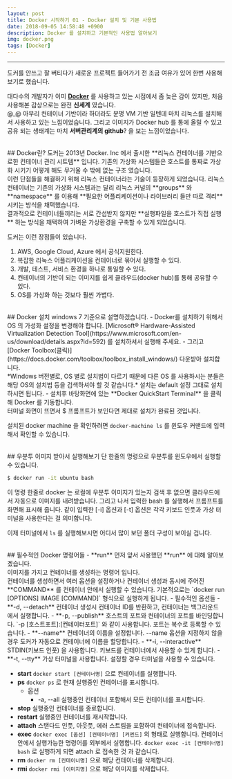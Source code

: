 ```yaml
---
layout: post
title: Docker 시작하기 01 - Docker 설치 및 기본 사용법
date: 2018-09-05 14:58:48 +0900
description: Docker 를 설치하고 기본적인 사용법 알아보기
img: docker.png
tags: [Docker]
---
```

---

도커를 안쓰고 잘 버티다가 새로운 프로젝트 들어가기 전 조금 여유가 있어 한번 사용해보기로 했습니다.

대다수의 개발자가 이미 **[Docker](https://www.docker.com/)** 를 사용하고 있는 시점에서 좀 늦은 감이 있지만, 처음 사용해본 감상으로는 완전 **신세계** 였습니다.<br/>
@_@ 아무리 컨테이너 기반이라 하더라도 분명 VM 기반 일텐데 마치 리눅스를 설치해서 사용하고 있는 느낌이었습니다. 그리고 이미지가 Docker hub 를 통에 올릴 수 있고 공유 되는 생태계는 마치 **서버관리계의 github**? 을 보는 느낌이었습니다.

<br/>
## Docker란?
도커는 2013년 Docker. Inc 에서 출시한 **리눅스 컨테이너를 기반으로한 컨테이너 관리 시트템** 입니다.
기존의 가상화 시스템들은 호스트를 통짜로 가상화 시키기 어떻게 해도 무거울 수 밖에 없는 구조 였습니다.<br/>
이런 단점들을 해결하기 위해 리눅스 컨테이너라는 기술이 등장하게 되었습니다. 리눅스 컨테이너는 기존의 가상화 시스템과는 달리 리눅스 커널의 **groups** 와 **namespace** 를 이용해 **필요한 어플리케이션이나 라이브러리 들만 따로 격리**시키는 방식을 채택했습니다.<br/>
결과적으로 컨테이너들끼리는 서로 간섭받지 않지만 **실행파일을 호스트가 직접 실행** 하는 방식을 채택하여 가벼운 가상환경을 구축할 수 있게 되었습니다.

도커는 이런 장점들이 있습니다.
1. AWS, Google Cloud, Azure 에서 공식지원한다.
1. 복잡한 리눅스 어플리케이션을 컨테이너로 묶어서 실행할 수 있다.
1. 개발, 테스트, 서비스 환경을 하나로 통일할 수 있다.
1. 컨테이너의 기반이 되는 이미지를 쉽게 클라우드(docker hub)를 통해 공유할 수 있다.
1. OS를 가상화 하는 것보다 훨씬 가볍다.

<br/>
## Docker 설치
windows 7 기준으로 설명하겠습니다.
- Docker를 설치하기 위해서 OS 의 가성화 설정을 변경해야 합니다.
  [Microsoft® Hardware-Assisted Virtualization Detection Tool](https://www.microsoft.com/en-us/download/details.aspx?id=592) 를 설치하셔서 실행해 주세요.
- 그리고 [Docker Toolbox(클릭)](https://docs.docker.com/toolbox/toolbox_install_windows/) 다운받아 설치합니다.<br/>
  *Windows 버전별로, OS 별로 설치법이 다르기 때문에 다른 OS 를 사용하시는 분들은 해당 OS의 설치법 등을 검색하셔야 할 것 같습니다.*
  설치는 default 설정 그대로 설치하시면 됩니다.
- 설치후 바탕화면에 있는 **Docker QuickStart Terminal** 을 클릭해 Docker 를 기동합니다.<br/>
  터미널 화면이 뜨면서 $ 프롬프트가 보인다면 제대로 설치가 완료된 것입니다.

설치된 docker machine 을 확인하려면 `docker-machine ls` 를 윈도우 커맨드에 입력해서 확인할 수 있습니다.

<br/>
## 우분투 이미지 받아서 실행해보기
단 한줄의 명령으로 우분투를 윈도우에서 실행할 수 있습니다.

```bash
$ docker run -it ubuntu bash
```

이 명령 한줄로 docker 는 로컬에 우분투 이미지가 있는지 검색 후 없으면 클라우드에서 자동으로 이미지를 내려받습니다. 그리고 나서 입력한 bash 를 실행해서 프롬프트를 화면해 표시해 줍니다.
같이 입력한 [-i] 옵션과 [-t] 옵션은 각각 키보드 인풋과 가상 터미널을 사용한다는 걸 의미합니다.

이제 터미널에서 `ls` 를 실행해보시면 어디서 많이 보던 폴더 구성이 보이실 겁니다.

<br/>
## 필수적인 Docker 명령어들
- **run**
  먼저 앞서 사용했던 **run** 에 대해 알아보겠습니다.<br/>
  이미지를 가지고 컨테이너를 생성하는 명령어 입니다.<br/>
  컨테이너를 생성하면서 여러 옵션을 설정하거나 컨테이너 생성과 동시에 주어진 **COMMAND** 를 컨테이너 안에서 실행할 수 있습니다.
  기본적으로는 `docker run [OPTIONS] IMAGE [COMMAND]` 형식으로 실행하게 됩니다.
  - 필수적인 옵션들
    - **-d, --detach** 컨테이너 생성시 컨테이너 ID를 반환하고, 컨테이너는 백그라운드 에서 실행합니다.
    - **-p, --publish** 호스트의 포트와 컨테이너의 포트를 바인딩합니다. `-p [호스트포트]:[컨테이터포트]` 와 같이 사용합니다. 포트는 복수로 등록할 수 있습니다.
    - **--name** 컨테이너의 이름을 설정합니다. --name 옵션을 지정하지 않을경우 도커가 자동으로 컨테이너에 이름을 할당합니다.
    - **-i, --interactive** STDIN(키보드 인풋) 을 사용합니다. 키보드를 컨테이너에서 사용할 수 있게 합니다.
    - **-t, --tty** 가상 터미널을 사용합니다. 설정할 경우 터미널을 사용할 수 있습니다.

- **start**
  `docker start [컨테이너명]` 으로 컨테이너를 실행합니다.
- **ps**
  `docker ps` 로 현재 실행중인 컨테이너를 표시합니다.
  - 옵션
    - -a, --all 실행중인 컨테이너 포함해서 모든 컨테이너를 표시합니다.
- **stop**
  실행중인 컨테이너를 종료합니다.
- **restart**
  실행중인 컨테이너를 재시작합니다.
- **attach**
  스탠다드 인풋, 아웃풋, 에러 스트림을 포함하여 컨테이너에 접속합니다.
- **exec**
  `docker exec [옵션] [컨테이너명] [커멘드]` 의 형태로 실행합니다.
  컨테이너안에서 실행가능한 명령어를 외부에서 실행합니다. `docker exec -it [컨테이너명] bash` 로 실행하게 되면 attach 로 접속한 것 과 같습니다.
- **rm**
  `docker rm [컨테이너명]` 으로 해당 컨테이너를 삭제합니다.
- **rmi**
  `docker rmi [이미지명]` 으로 해당 이미지를 삭제합니다.